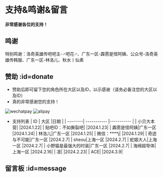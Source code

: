 # 支持&鸣谢&留言 <!-- {docsify-ignore-all} -->
**非常感谢各位的支持！**

##  鸣谢 
特别鸣谢：洛奇英雄传吧吧主-♂吧花♂、广东一区-霹雳是怪阿姨、公众号-洛奇英雄传韩服、广东一区-林洛儿、秋水丨仙素

## 赞助 :id=donate
-   赞助后即可留下您的角色所在大区以及ID，以示感谢（请务必备注您的大区以及ID）
-   <span title="这才不是心里话呢(￢︿̫̿￢☆)" class="heimu">真的非常感谢您的支持！</span>

![wechatpay](https://gcore.jsdelivr.net/gh/826990071/media/pic/donate1.png ':size=20%')   ![alipay](https://gcore.jsdelivr.net/gh/826990071/media/pic/donate2.png ':size=20%' )

-   支持列表
    | ID |  大区 |日期 | 
    | --------| ----------- |----------- |
    | 小贝大本营| |2024.1.22|
    | 贴吧ID：不如撕裂吧| |2024.1.23|
    | 霹雳是怪阿姨|广东一区 |2024.1.24|
    | 林洛儿|广东一区 |2024.1.25|
    | 微信：****j| |2024.1.29|
    | 奇迹与不可能|广东一区 |2024.2.7|
    | sheou|上海一区 |2024.2.7|
    | 蛇姬大人|上海一区 |2024.2.7|
    | 小野猫是最强大的时装|广东一区 |2024.2.7|
    | 海绵超导体|上海一区 |2024.2.16|
    | 凛| |2024.2.23|
    | ACE| |2024.3.9|

## 留言板 :id=message

<div id="vcomments"></div>
<script>
    new Valine({
        el: '#vcomments',
        appId: 'mWYu6LOtz5KTAVULvxy0AlPG-gzGzoHsz',
        appKey: 'wyn5LGj3uE0ApRe13DdmxY5w'
    })
</script>